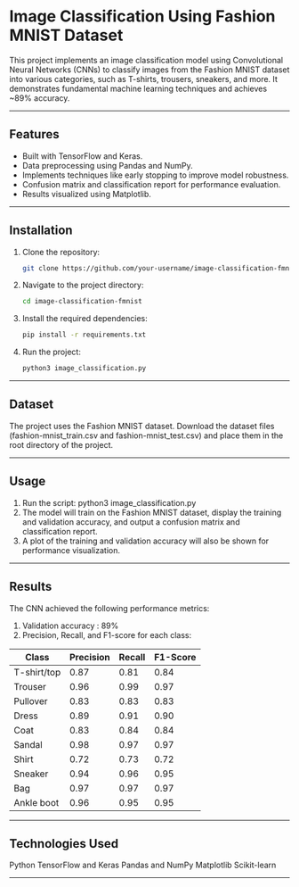 # Image Classification Using Fashion MNIST Dataset

This project implements an image classification model using Convolutional Neural Networks (CNNs) to classify images from the Fashion MNIST dataset into various categories, such as T-shirts, trousers, sneakers, and more. It demonstrates fundamental machine learning techniques and achieves ~89% accuracy.

---

## Features
- Built with TensorFlow and Keras.
- Data preprocessing using Pandas and NumPy.
- Implements techniques like early stopping to improve model robustness.
- Confusion matrix and classification report for performance evaluation.
- Results visualized using Matplotlib.

---

## Installation

1. Clone the repository:
   ```bash
   git clone https://github.com/your-username/image-classification-fmnist.git
2. Navigate to the project directory:
   ```bash
   cd image-classification-fmnist
3. Install the required dependencies:
   ```bash
   pip install -r requirements.txt
4. Run the project:
   ```bash
   python3 image_classification.py

---

## Dataset
The project uses the Fashion MNIST dataset. Download the dataset files (fashion-mnist_train.csv and fashion-mnist_test.csv) and place them in the root directory of the project.

--- 

## Usage
1. Run the script: python3 image_classification.py
2. The model will train on the Fashion MNIST dataset, display the training and validation accuracy, and output a confusion matrix and classification report.
3. A plot of the training and validation accuracy will also be shown for performance visualization.

---

## Results
The CNN achieved the following performance metrics:
1. Validation accuracy : 89%
2. Precision, Recall, and F1-score for each class:

| Class         | Precision | Recall | F1-Score |
|---------------|-----------|--------|----------|
| T-shirt/top   | 0.87      | 0.81   | 0.84     |
| Trouser       | 0.96      | 0.99   | 0.97     |
| Pullover      | 0.83      | 0.83   | 0.83     |
| Dress         | 0.89      | 0.91   | 0.90     |
| Coat          | 0.83      | 0.84   | 0.84     |
| Sandal        | 0.98      | 0.97   | 0.97     |
| Shirt         | 0.72      | 0.73   | 0.72     |
| Sneaker       | 0.94      | 0.96   | 0.95     |
| Bag           | 0.97      | 0.97   | 0.97     |
| Ankle boot    | 0.96      | 0.95   | 0.95     |


---

## Technologies Used
Python
TensorFlow and Keras
Pandas and NumPy
Matplotlib
Scikit-learn

---
